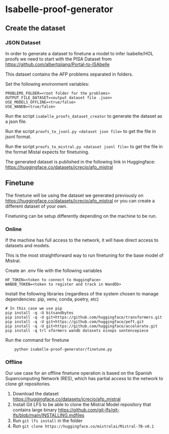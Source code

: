 # Isabelle-proof-generator

## Create the dataset

### JSON Dataset
In order to generate a dataset to finetune a model to infer Isabelle/HOL proofs we need to start with the PISA Dataset from https://github.com/albertqjiang/Portal-to-ISAbelle

This dataset contains the AFP problems separated in folders.

Set the following environment variables:
```
PROBLEMS_FOLDER=<root folder for the problems>
OUTPUT_FILE_DATASET=<output dataset file .json>
USE_MODELS_OFFLINE=<true/false>
USE_WANDB=<true/false>
```

Run the script `isabelle_proofs_dataset_creator` to generate the dataset as a json file.

Run the script `proofs_to_jsonl.py <dataset json file>` to get the file in jsonl format.

Run the script `proofs_to_mistral.py <dataset jsonl file>` to get the file in the format Mistal expects for finetuning.

The generated dataset is published in the following link in Huggingface: https://huggingface.co/datasets/jcrecio/afp_mistral

## Finetune

The finetune will be using the dataset we generated previously on https://huggingface.co/datasets/jcrecio/afp_mistral or you can create a different dataset of your own.

Finetuning can be setup differently depending on the machine to be run.

### Online

If the machine has full access to the network, it will have direct access to datasets and models.

This is the most straightforward way to run finetuning for the base model of Mistral.

Create an .env file with the following variables
```
HF_TOKEN=<token to connect to HuggingFace>
WANDB_TOKEN=<token to register and track in WandDb>
```
Install the following libraries (regardless of the system chosen to manage dependencies: pip, venv, conda, poetry, etc)
```
# In this case we use pip
pip install -q -U bitsandbytes
pip install -q -U git+https://github.com/huggingface/transformers.git
pip install -q -U git+https://github.com/huggingface/peft.git
pip install -q -U git+https://github.com/huggingface/accelerate.git
pip install -q trl xformers wandb datasets einops sentencepiece
```

Run the command for finetune
```
    python isabelle-proof-generator/finetune.py
```


### Offline

Our use case for an offline finetune operation is based on the Spanish Supercomputing Network (RES), which has partial access to the network to clone git repositories.

1. Download the dataset https://huggingface.co/datasets/jcrecio/afp_mistral
2. Install Git LFS to be able to clone the Mistral Model repository that contains large binary https://github.com/git-lfs/git-lfs/blob/main/INSTALLING.mdfiles
3. Run `git lfs install` in the folder
4. Run `git clone https://huggingface.co/mistralai/Mistral-7B-v0.1`


